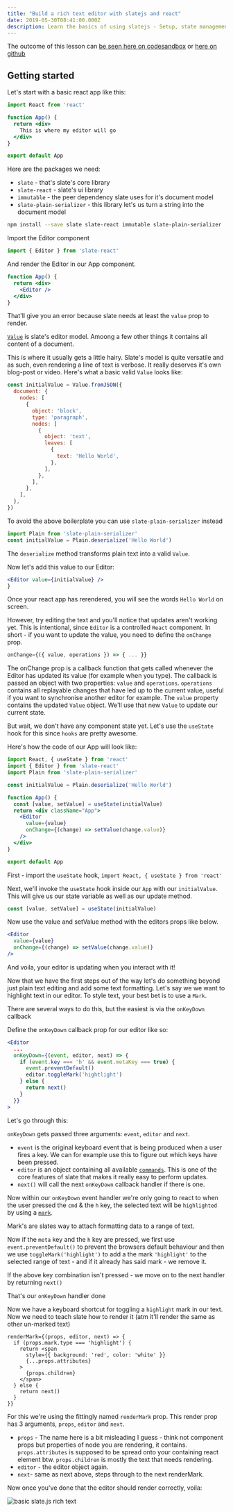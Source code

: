 ```yaml
---
title: "Build a rich text editor with slatejs and react"
date: 2019-05-30T08:41:00.000Z
description: Learn the basics of using slatejs - Setup, state management, key press handling and styling text ranges.
---
```


The outcome of this lesson can [be seen here on codesandbox](https://codesandbox.io/s/github/juliankrispel/slate-highlight-lesson) or [here on github](https://github.com/juliankrispel/slate-highlight-lesson)

## Getting started

Let's start with a basic react app like this:

```jsx
import React from 'react'

function App() {
  return <div>
    This is where my editor will go
  </div>
}

export default App
```

Here are the packages we need:

- `slate` - that's slate's core library
- `slate-react` - slate's ui library
- `immutable` - the peer dependency slate uses for it's document model
- `slate-plain-serializer` - this library let's us turn a string into the document model

```bash
npm install --save slate slate-react immutable slate-plain-serializer
```

Import the Editor component

```jsx
import { Editor } from 'slate-react'
```

And render the Editor in our App component.

```jsx
function App() {
  return <div>
    <Editor />
  </div>
}
```

That'll give you an error because slate needs at least the `value` prop to render.

[`Value`](https://docs.slatejs.org/slate-core/value) is slate's editor model. Amoong a few other things it contains all content of a document.

This is where it usually gets a little hairy. Slate's model is quite versatile and as such, even rendering a line of text is verbose. It really deserves it's own blog-post or video. Here's what a basic valid `Value` looks like:

```jsx
const initialValue = Value.fromJSON({
  document: {
    nodes: [
      {
        object: 'block',
        type: 'paragraph',
        nodes: [
          {
            object: 'text',
            leaves: [
              {
                text: 'Hello World',
              },
            ],
          },
        ],
      },
    ],
  },
})
```

To avoid the above boilerplate you can use `slate-plain-serializer` instead

```jsx
import Plain from 'slate-plain-serializer'
const initialValue = Plain.deserialize('Hello World')
```

The `deserialize` method transforms plain text into a valid `Value`.

Now let's add this value to our Editor:

```jsx
<Editor value={initialValue} />
}
```

Once your react app has rerendered, you will see the words `Hello World` on screen.

However, try editing the text and you'll notice that updates aren't working yet. This is intentional, since `Editor` is a controlled `React` component. In short - if you want to update the value, you need to define the `onChange` prop.

```jsx
onChange={({ value, operations }) => { ... }}
```

The onChange prop is a callback function that gets called whenever the Editor has updated its value (for example when you type). The callback is passed an object with two properties: `value` and `operations`. `operations` contains all replayable changes that have led up to the current value, useful if you want to synchronise another editor for example. The `value` property contains the updated `Value` object. We'll use that new `Value` to update our current state.

But wait, we don't have any component state yet. Let's use the `useState` hook for this since `hooks` are pretty awesome.

Here's how the code of our App will look like:

```jsx
import React, { useState } from 'react'
import { Editor } from 'slate-react'
import Plain from 'slate-plain-serializer'

const initialValue = Plain.deserialize('Hello World')

function App() {
  const [value, setValue] = useState(initialValue)
  return <div className="App">
    <Editor
      value={value}
      onChange={(change) => setValue(change.value)}
    />
  </div>
}

export default App
```

First - import the `useState` hook, `import React, { useState } from 'react'`

Next, we'll invoke the `useState` hook inside our `App` with our `initialValue`. This will give us our state variable as well as our update method. 

```jsx
const [value, setValue] = useState(initialValue)
```

Now use the value and setValue method with the editors props like below.

```jsx
<Editor
  value={value}
  onChange={(change) => setValue(change.value)}
/>
```

And voila, your editor is updating when you interact with it!

Now that we have the first steps out of the way let's do something beyond just plain text editing and add some text formatting. Let's say we we want to highlight text in our editor. To style text, your best bet is to use a `Mark`.

There are several ways to do this, but the easiest is via the `onKeyDown` callback

Define the `onKeyDown` callback prop for our editor like so:

```jsx
<Editor
  ...
  onKeyDown={(event, editor, next) => {
    if (event.key === 'h' && event.metaKey === true) {
      event.preventDefault()
      editor.toggleMark('hightlight')
    } else {
      return next()
    }
  }}
>
```

Let's go through this:

`onKeyDown` gets passed three arguments: `event`, `editor` and `next`.

- `event` is the original keyboard event that is being produced when a user fires a key. We can for example use this to figure out which keys have been pressed.
- `editor` is an object containing all available [`commands`](https://docs.slatejs.org/slate-core/commands). This is one of the core features of slate that makes it really easy to perform updates.
- `next()` will call the next `onKeyDown` callback handler if there is one.

Now within our `onKeyDown` event handler we're only going to react to when the user pressed the `cmd` & the `h` key, the selected text will be `highlighted` by using a [`mark`](https://docs.slatejs.org/slate-core/mark).

Mark's are slates way to attach formatting data to a range of text.

Now if the `meta` key and the `h` key are pressed, we first use `event.preventDefault()` to prevent the browsers default behaviour and then we use `toggleMark('highlight')` to add a the mark `'highlight'` to the selected range of text - and if it already has said mark - we remove it.

If the above key combination isn't pressed - we move on to the next handler by returning `next()`

That's our `onKeyDown` handler done

Now we have a keyboard shortcut for toggling a `highlight` mark in our text. Now we need to teach slate how to render it (atm it'll render the same as other un-marked text)


```JSX
renderMark={(props, editor, next) => {
  if (props.mark.type === 'highlight') {
    return <span
      style={{ background: 'red', color: 'white' }}
      {...props.attributes}
    >
      {props.children}
    </span>
  } else {
    return next()
  }
}}
```

For this we're using the fittingly named `renderMark` prop. This render prop has 3 arguments, `props`, `editor` and `next`.

- `props` - The name here is a bit misleading I guess - think not component props but properties of node you are rendering, it contains. `props.attributes` is supposed to be spread onto your containing react element btw. `props.children` is mostly the text that needs rendering.
- `editor` - the editor object again.
- `next`- same as next above, steps through to the next renderMark.

Now once you've done that the editor should render correctly, voila:

![basic slate.js rich text](/img/blog/slate-js-basic-rich-text.gif)
